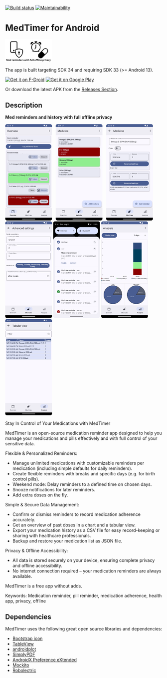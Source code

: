 [![Build status](https://github.com/Futsch1/medTimer/actions/workflows/android.yml/badge.svg)](https://github.com/Futsch1/medTimer/actions/workflows/android.yml)
[![Maintainability](https://api.codeclimate.com/v1/badges/7239138d83361232bba9/maintainability)](https://codeclimate.com/github/Futsch1/medTimer/maintainability)

# MedTimer for Android

<img src="app/src/main/play/listings/en-US/graphics/feature-graphic/1.png" width="150" />

The app is built targeting SDK 34 and requiring SDK 33 (>= Android 13).

[<img src="https://fdroid.gitlab.io/artwork/badge/get-it-on.png"
alt="Get it on F-Droid"
height="80">](https://f-droid.org/packages/com.futsch1.medtimer/)
[<img src="https://play.google.com/intl/en_us/badges/images/generic/en-play-badge.png"
alt="Get it on Google Play"
height="80">](https://play.google.com/store/apps/details?id=com.futsch1.medtimer)

Or download the latest APK from
the [Releases Section](https://github.com/Futsch1/medTimer/releases/latest).

## Description

**Med reminders and history with full offline privacy**

<p float="left">
  <img src="app/src/main/play/listings/en-US/graphics/phone-screenshots/1.png" width="150" />
  &nbsp;
  <img src="app/src/main/play/listings/en-US/graphics/phone-screenshots/2.png" width="150" /> 
  &nbsp;
  <img src="app/src/main/play/listings/en-US/graphics/phone-screenshots/3.png" width="150" />
  &nbsp;
  <img src="app/src/main/play/listings/en-US/graphics/phone-screenshots/4.png" width="150" />

  <img src="app/src/main/play/listings/en-US/graphics/phone-screenshots/5.png" width="150" />

  <img src="app/src/main/play/listings/en-US/graphics/phone-screenshots/6.png" width="150" />
  &nbsp;
  <img src="app/src/main/play/listings/en-US/graphics/phone-screenshots/7.png" width="150" /> 
</p>

Stay In Control of Your Medications with MedTimer

MedTimer is an open-source medication reminder app designed to help you manage your medications and
pills effectively and with full control of your sensitive data.

Flexible & Personalized Reminders:

- Manage unlimited medications with customizable reminders per medication (including simple defaults
  for daily reminders).
- Create flexible reminders with breaks and specific days (e.g. for birth control pills).
- Weekend mode: Delay reminders to a defined time on chosen days.
- Snooze notifications for later reminders.
- Add extra doses on the fly.

Simple & Secure Data Management:

- Confirm or dismiss reminders to record medication adherence accurately.
- Get an overview of past doses in a chart and a tabular view.
- Export your medication history as a CSV file for easy record-keeping or sharing with healthcare
  professionals.
- Backup and restore your medication list as JSON file.

Privacy & Offline Accessibility:

- All data is stored securely on your device, ensuring complete privacy and offline accessibility.
- No internet connection required – your medication reminders are always available.

MedTimer is a free app without adds.

Keywords: Medication reminder, pill reminder, medication adherence, health app, privacy, offline

## Dependencies

MedTimer uses the following great open source libraries and dependencies:

- [Bootstrap icon](https://icons.getbootstrap.com/)
- [TableView](https://github.com/evrencoskun/TableView)
- [androidplot](https://github.com/halfhp/androidplot)
- [SimplyPDF](https://github.com/wwdablu/SimplyPDF)
- [AndroidX Preference eXtended](https://github.com/takisoft/preferencex-android)
- [Mockito](https://github.com/mockito/mockito)
- [Robolectric](https://github.com/robolectric/robolectric)
